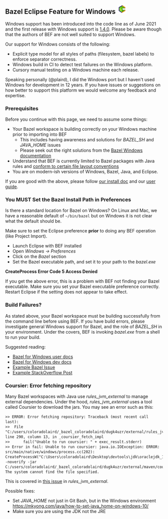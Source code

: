 ## Bazel Eclipse Feature for Windows ![BEF Logo](logos/bef_logo_small.png)

Windows support has been introduced into the code line as of June 2021 and the
  first release with Windows support is [1.4.0](https://github.com/salesforce/bazel-eclipse/releases).
Please be aware though that the authors of BEF are not well suited to support Windows.

Our support for Windows consists of the following:
- Explicit type model for all styles of paths (filesystem, bazel labels) to enforce separator correctness.
- Windows build in CI to detect test failures on the Windows platform.
- Cursory manual testing on a Windows machine each release.

Speaking personally (@plaird), I did the Windows port but I haven't used Windows
  for development in 12 years.
If you have issues or suggestions on how better to support this platform we would
  welcome any feedback and expertise.

### Prerequisites

Before you continue with this page, we need to assume some things:

- Your Bazel workspace is building correctly on your Windows machine prior to importing into BEF
  - This includes having awareness and solutions for *BAZEL_SH* and *JAVA_HOME* issues
  - Please seek out the right solutions from the [Bazel Windows documentation](https://docs.bazel.build/versions/main/windows.html)
- Understand that BEF is currently limited to Bazel packages with Java rules and [conform to certain file layout conventions](conforming_java_packages.md)
- You are on modern-ish versions of Windows, Bazel, Java, and Eclipse.

If you are good with the above, please follow [our install doc](install.md)
  and our [user guide](using_the_feature.md).

### You MUST Set the Bazel Install Path in Preferences

Is there a standard location for Bazel on Windows?
On Linux and Mac, we have a reasonable default of ```~/bin/bazel``` but on Windows
  it is not clear what the default should be.

Make sure to set the Eclipse preference **prior** to doing any BEF operation (like Project Import).
- Launch Eclipse with BEF installed
- Open _Windows -> Preferences_
- Click on the _Bazel_ section
- Set the Bazel executable path, and set it to your path to the *bazel.exe*

**CreateProcess Error Code 5 Access Denied**

If you get the above error, this is a problem with BEF not finding your Bazel executable.
Make sure you set your Bazel executable preference correctly.
Restart Eclipse if the setting does not appear to take effect.

### Build Failures?

As stated above, your Bazel workspace must be building successfully from the command line before using BEF.
If you have build errors, please investigate general Windows support for Bazel,
  and the role of *BAZEL_SH* in your environment.
Under the covers, BEF is invoking *bazel.exe* from a shell to run your build.

Suggested reading:
- [Bazel for Windows user docs](https://docs.bazel.build/versions/main/windows.html)
- [Bazel for Windows dev docs](https://docs.google.com/document/d/17YIqUdffxpwcKP-0whHM6TFELN8VohTpjiiEIbbRfts)
- [Example Bazel Issue](https://github.com/bazelbuild/bazel/issues/6474)
- [Example StackOverflow Post](https://stackoverflow.com/questions/46181672/windows-10-bazel-sh-configuration)

### Coursier: Error fetching repository

Many Bazel workspaces with Java use *rules_jvm_external* to manage external dependencies.
Under the hood, *rules_jvm_external* uses a tool called Coursier to download the jars.
You may see an error such as this:

```
>> ERROR: Error fetching repository: Traceback (most recent call last):
>> 	File "C:/users/coloradolaird/_bazel_coloradolaird/dugk4uzr/external/rules_jvm_external/coursier.bzl", line 290, column 13, in _coursier_fetch_impl
>> 		fail("Unable to run coursier: " + exec_result.stderr)
>> Error in fail: Unable to run coursier: java.io.IOException: ERROR: src/main/native/windows/process.cc(202): CreateProcessW("C:\Users\coloradolaird\Desktop\devtools\jdk\oraclejdk_11_0_11\bin\java" -noverify -jar C:/users/coloradolaird/_bazel_coloradolaird/dugk4uzr/external/maven/coursier): The system cannot find the file specified.
```

This is covered in [this issue](https://github.com/bazelbuild/rules_jvm_external/issues/464) in *rules_jvm_external*.

Possible fixes:
- Set *JAVA_HOME* not just in Git Bash, but in the Windows environment https://mkyong.com/java/how-to-set-java_home-on-windows-10/
- Make sure you are using the JDK not the JRE
